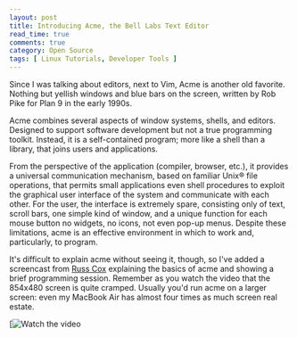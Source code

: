 ```yaml
---
layout: post
title: Introducing Acme, the Bell Labs Text Editor
read_time: true  
comments: true
category: Open Source
tags: [ Linux Tutorials, Developer Tools ]
---
```


Since I was talking about editors, next to Vim, Acme is another old favorite. Nothing but yellish windows and blue bars on the screen, written by Rob Pike for Plan 9 in the early 1990s.

Acme combines several aspects of window systems, shells, and editors. Designed to support software development but not a true programming toolkit. Instead, it is a self-contained program; more like a shell than a library, that joins users and applications. 

From the perspective of the application (compiler, browser, etc.), it provides a universal communication mechanism, based on familiar Unix® file operations, that permits small applications even shell procedures to exploit the graphical user interface of the system and communicate with each other. For the user, the interface is extremely spare, consisting only of text, scroll bars, one simple kind of window, and a unique function for each mouse button no widgets, no icons, not even pop-up menus. Despite these limitations, acme is an effective environment in which to work and, particularly, to program.

It's difficult to explain acme without seeing it, though, so I've added a screencast from [Russ Cox](https://www.youtube.com/watch?v=dP1xVpMPn8M) explaining the basics of acme and showing a brief programming session. Remember as you watch the video that the 854x480 screen is quite cramped. Usually you'd run acme on a larger screen: even my MacBook Air has almost four times as much screen real estate. 

[![Watch the video](https://youtu.be/dP1xVpMPn8M)
